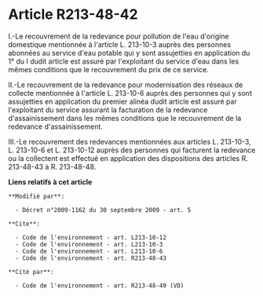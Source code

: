 # Article R213-48-42

I.-Le recouvrement de la redevance pour pollution de l'eau d'origine domestique mentionnée à l'article L. 213-10-3 auprès des
personnes abonnées au service d'eau potable qui y sont assujetties en application du 1° du I dudit article est assuré par
l'exploitant du service d'eau dans les mêmes conditions que le recouvrement du prix de ce service. 

II.-Le recouvrement de la redevance pour modernisation des réseaux de collecte mentionnée à l'article L. 213-10-6 auprès des
personnes qui y sont assujetties en application du premier alinéa dudit article est assuré par l'exploitant du service
assurant la facturation de la redevance d'assainissement dans les mêmes conditions que le recouvrement de la redevance
d'assainissement. 

III.-Le recouvrement des redevances mentionnées aux articles L. 213-10-3, L. 213-10-6 et L. 213-10-12 auprès des personnes
qui facturent la redevance ou la collectent est effectué en application des dispositions des articles R. 213-48-43 à R.
213-48-48.

**Liens relatifs à cet article**

	**Modifié par**:

	  - Décret n°2009-1162 du 30 septembre 2009 - art. 5

	**Cite**:

	  - Code de l'environnement - art. L213-10-12
	  - Code de l'environnement - art. L213-10-3
	  - Code de l'environnement - art. L213-10-6
	  - Code de l'environnement - art. R213-48-43

	**Cité par**:

	  - Code de l'environnement - art. R213-48-49 (VD)
